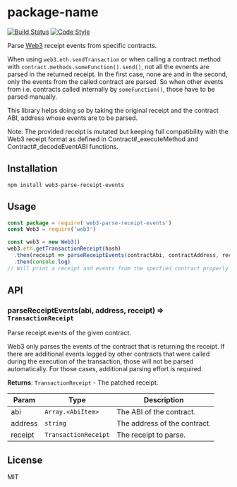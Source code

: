 # package-name

[![Build Status](https://travis-ci.com/bloq/web3-parse-receipt-events.svg?branch=master)](https://travis-ci.com/bloq/web3-parse-receipt-events)
[![Code Style](https://img.shields.io/badge/code%20style-bloq-0063a6.svg)](https://github.com/bloq/eslint-config-bloq)

Parse [Web3](https://github.com/ethereum/web3.js) receipt events from specific contracts.

When using `web3.eth.sendTransaction` or when calling a contract method with
`contract.methods.someFunction().send()`, not all the evnents are parsed in the
returned receipt.
In the first case, none are and in the second, only the events from the called
contract are parsed.
So when other events from i.e. contracts called internally by `someFunction()`, 
those have to be parsed manually.

This library helps doing so by taking the original receipt and the contract ABI,
address whose events are to be parsed.

Note: The provided receipt is mutated but keeping full compatibility with the Web3 receipt format as defined in Contract#_executeMethod and Contract#_decodeEventABI functions.

## Installation

```shell
npm install web3-parse-receipt-events
```

## Usage

```js
const package = require('web3-parse-receipt-events')
const Web3 = require('web3')

const web3 = new Web3()
web3.eth.getTransactionReceipt(hash)
  .then(receipt => parseReceiptEvents(contractAbi, contractAddress, receipt))
  .then(console.log)
// Will print a receipt and events from the specfied contract properly parsed.
```

## API

<a name="parseReceiptEvents"></a>

### parseReceiptEvents(abi, address, receipt) ⇒ <code>TransactionReceipt</code>
Parse receipt events of the given contract.

Web3 only parses the events of the contract that is returning the receipt. If
there are additional events logged by other contracts that were called during
the execution of the transaction, those will not be parsed automatically. For
those cases, additional parsing effort is required.

**Returns**: <code>TransactionReceipt</code> - The patched receipt.  

| Param | Type | Description |
| --- | --- | --- |
| abi | <code>Array.&lt;AbiItem&gt;</code> | The ABI of the contract. |
| address | <code>string</code> | The address of the contract. |
| receipt | <code>TransactionReceipt</code> | The receipt to parse. |


## License

MIT
